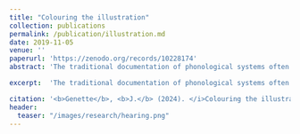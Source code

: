 ```yaml
---
title: "Colouring the illustration"
collection: publications
permalink: /publication/illustration.md
date: 2019-11-05
venue: ''
paperurl: 'https://zenodo.org/records/10228174'
abstract: 'The traditional documentation of phonological systems often relies on (adapted versions of) the IPA. However, such representation does not present information as to whether one speech sound is much more frequent than another one. This type of information might be signalled by brackets, but this gives very little information as to the relative frequency of the different speech sounds. At the same time, the growing availability of phonetically transcribed spoken corpora provides valuable data on these frequencies. Yet, there is currently no easy way to visualize frequency information on the IPA chart. ColouringTheIllustration bridges this gap by allowing users to enhance phonological system documentation through interactive data visualizations. Simply insert the counts of each observed phoneme in your data, and watch as the app transforms your data into insightful visual representations.'

excerpt:  'The traditional documentation of phonological systems often relies on (adapted versions of) the IPA. However, such representation does not present information as to whether one speech sound is much more frequent than another one. This type of information might be signalled by brackets, but this gives very little information as to the relative frequency of the different speech sounds. At the same time, the growing availability of phonetically transcribed spoken corpora provides valuable data on these frequencies. Yet, there is currently no easy way to visualize frequency information on the IPA chart. ColouringTheIllustration bridges this gap by allowing users to enhance phonological system documentation through interactive data visualizations. Simply insert the counts of each observed phoneme in your data, and watch as the app transforms your data into insightful visual representations.'

citation: '<b>Genette</b>, <b>J.</b> (2024). </i>Colouring the illustration v.1.0</i>. [Software]. https://jgenette.shinyapps.io/colouringtheillustrationapp/'
header:
  teaser: "/images/research/hearing.png"
---
```

